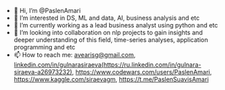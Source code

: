 - 👋 Hi, I’m @PaslenAmari
- 👀 I’m interested in DS, ML and data, AI, business analysis and etc
- 🌱 I’m currently working as a lead business analyst using python and etc
- 💞️ I’m looking into collaboration on nlp projects to gain insights and deeper understanding of this field, time-series analyses, application programming and etc
- 📫 How to reach me: avearisg@gmail.com, [linkedin.com/in/gulnarasiraeva(https://ru.linkedin.com/in/gulnara-siraeva-a26973232)](https://ru.linkedin.com/in/gulnara-siraeva-a26973232), https://www.codewars.com/users/PaslenAmari, https://www.kaggle.com/siraevagm, https://t.me/PaslenSuavisAmari

